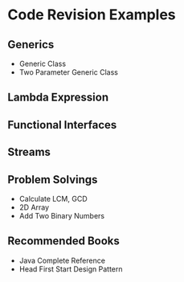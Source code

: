# Code Revision Examples 


## Generics
* Generic Class
* Two Parameter Generic Class

## Lambda Expression 

## Functional Interfaces

## Streams


## Problem Solvings
* Calculate LCM, GCD
* 2D Array
* Add Two Binary Numbers

## Recommended Books
* Java Complete Reference
* Head First Start Design Pattern



